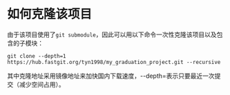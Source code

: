 # 如何克隆该项目
由于该项目使用了`git submodule`，因此可以用以下命令一次性克隆该项目以及包含的子模块：
```
git clone --depth=1 https://hub.fastgit.org/tyn1998/my_graduation_project.git --recursive
```
其中克隆地址采用镜像地址来加快国内下载速度，--depth=表示只要最近一次提交（减少空间占用）。
